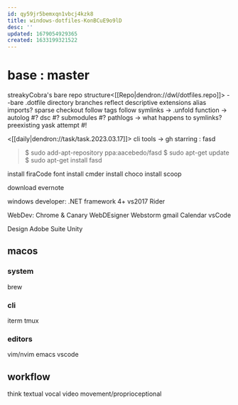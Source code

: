 ```yaml
---
id: qy59jr5bemxqn1vbcj4kzk8
title: windows-dotfiles-KonBCuE9o9lD
desc: ''
updated: 1679054929365
created: 1633199321522
---
```


# base : master
streakyCobra's bare repo structure<[[Repo|dendron://dwl/dotfiles.repo]]>
--bare .dotfile directory
  branches reflect
descriptive extensions
alias imports?
sparse checkout
follow tags
follow symlinks
-> .unfold function
-> autolog
#? dsc
#? submodules
#? pathlogs -> what happens to symlinks?
preexisting yask attempt #!

<[[daily|dendron://task/task.2023.03.17]]>
cli tools -> gh starring :
  fasd

> $ sudo add-apt-repository ppa:aacebedo/fasd
> $ sudo apt-get update
> $ sudo apt-get install fasd

install firaCode font
install cmder
install choco
install scoop

download evernote

windows developer:
.NET framework 4+
vs2017
Rider

WebDev: Chrome & Canary
WebDEsigner
Webstorm
gmail
Calendar
vsCode

Design
Adobe Suite
Unity

## macos
### system
brew

### cli
iterm
tmux

### editors
vim/nvim
emacs
vscode

## workflow
think
  textual
  vocal
  video
  movement/proprioceptional
